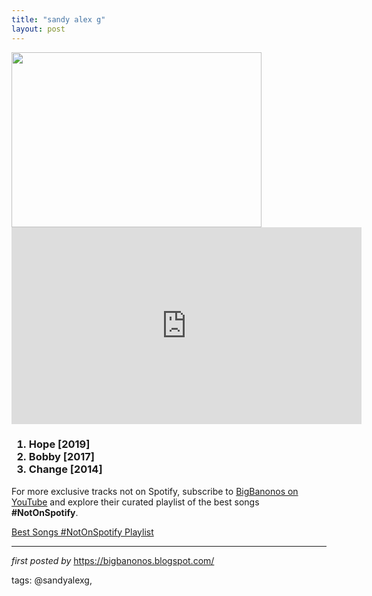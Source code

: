 ```yaml
---
title: "sandy alex g"
layout: post
---
```

<div class="separator" >
<a href="https://images.squarespace-cdn.com/content/v1/578d8a4c414fb5067c923627/1486033130857-GDQWQVE63C90LI335GQZ/ke17ZwdGBToddI8pDm48kNSgtl6A6xfHF9jyNDqHRqV7gQa3H78H3Y0txjaiv_0fDoOvxcdMmMKkDsyUqMSsMWxHk725yiiHCCLfrh8O1z5QPOohDIaIeljMHgDF5CVlOqpeNLcJ80NK65_fV7S1UT7MrQ-qtt5olueOg08WtfpoyAo95zadCrDfn7tE-TJKjBkG3vZhrwF2QN_o7hAYtQ/bal-alex-g-ottobar-beach-music-interview-2015.jpg" imageanchor="1"><img border="0" data-original-height="560" data-original-width="800" height="280" src="https://images.squarespace-cdn.com/content/v1/578d8a4c414fb5067c923627/1486033130857-GDQWQVE63C90LI335GQZ/ke17ZwdGBToddI8pDm48kNSgtl6A6xfHF9jyNDqHRqV7gQa3H78H3Y0txjaiv_0fDoOvxcdMmMKkDsyUqMSsMWxHk725yiiHCCLfrh8O1z5QPOohDIaIeljMHgDF5CVlOqpeNLcJ80NK65_fV7S1UT7MrQ-qtt5olueOg08WtfpoyAo95zadCrDfn7tE-TJKjBkG3vZhrwF2QN_o7hAYtQ/bal-alex-g-ottobar-beach-music-interview-2015.jpg" width="400" /></a></div>
<iframe allow="accelerometer; autoplay; encrypted-media; gyroscope; picture-in-picture" allowfullscreen="" frameborder="0" height="315" src="https://www.youtube.com/embed/videoseries?list=PLtuNtuTatqI2WzjCq97XSsiVaim3XZtOk" width="560"></iframe> <br />
<h3>
<ol>
<li>
Hope [2019]</li>
<li>
Bobby [2017]</li>
<li>
Change [2014]</li>
</ol>
</h3>


<!--Subscribe and Playlist Links-->
<div>
    <p>For more exclusive tracks not on Spotify, subscribe to <a href="https://www.youtube.com/@BigBanonos" target="_blank">BigBanonos on YouTube</a> and explore their curated playlist of the best songs <strong>#NotOnSpotify</strong>.</p>
    <p><a href="https://www.youtube.com/playlist?list=PLtuNtuTatqI0kFahUCbtbfenC_ET5O_tr" target="_blank">Best Songs #NotOnSpotify Playlist<br /></a></p></div>

<hr />

<p><em>first posted by</em> <a href="https://bigbanonos.blogspot.com/" rel="noopener" target="_new">https://bigbanonos.blogspot.com/</a></p>

<p>tags: @sandyalexg,</p>
